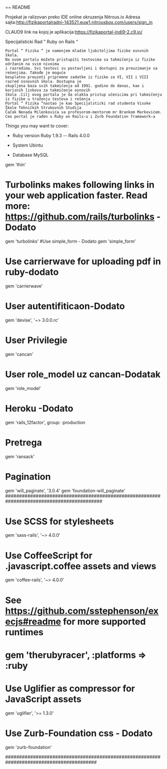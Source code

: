 == README


Projekat je ralizovan preko IDE online okruzenja Nitrous.io
Adresa sajta:http://fizikaportalradni-143521.euw1.nitrousbox.com/users/sign_in

CLAUD9 link na kojoj je aplikacija:https://fizikaportal-indi9-2.c9.io/

 Specijalisticki Rad " Ruby on Rails “ 

    Portal “ Fizika “ je namenjem mladim ljubiteljima fizike osnvnih škola.
    Na ovom portalu možete pristupiti testovima sa takmičenja iz fizike održanim na svim nivoima
    i razredima. Svi testovi su postavljeni i dostupni za preuzimanje sa rešenjima. Takođe je moguće
    besplatno preuzeti pripremne zadatke iz fizike za VI, VII i VIII razred osnovnih škola. Dostupna je
    skupljena baza svih takmičenja od 1991. godine do danas, kao i korisnih linkova za takmičenje osnovih
    škola .Cilj ovog portala je da olakša pristup učenicima pri takmičenju iz fizike u traženju testova i rešenja .
    Portal “ Fizika “nastao je kao Specijalsticki rad studenta Visoke Škole Tehničkih Strukovnih Studija
    Čačak Nenada Milenkovića sa profesorom-mentorom mr Brankom Markovićem.
    Ceo portal je rađen u Ruby on Rails-u i Zurb Foundation framework-a
    
    
Things you may want to cover:

* Ruby version
    Ruby 1.9.3 --  Rails 4.0.0
    
* System 
    Ubintu 
       
* Database 
     MySQL


gem 'thin'
# Turbolinks makes following links in your web application faster. Read more: https://github.com/rails/turbolinks - Dodato
gem 'turbolinks'
#Use simple_form  - Dodato
gem 'simple_form'
# Use carrierwave for uploading pdf in ruby-dodato
gem 'carrierwave'
# User autentifiticaon-Dodato
gem 'devise', '~> 3.0.0.rc'
# User Privilegie
gem 'cancan'
# User role_model uz cancan-Dodatak
gem 'role_model'
# Heroku -Dodato
gem 'rails_12factor', group: :production
# Pretrega
gem 'ransack'
# Pagination
gem 'will_paginate', '3.0.4'
gem 'foundation-will_paginate'
###########################################################################################

  # Use SCSS for stylesheets
  gem 'sass-rails', '~> 4.0.0'
  # Use CoffeeScript for .javascript.coffee assets and views
  gem 'coffee-rails', '~> 4.0.0'

  # See https://github.com/sstephenson/execjs#readme for more supported runtimes
  # gem 'therubyracer', :platforms => :ruby

  # Use Uglifier as compressor for JavaScript assets
  gem 'uglifier', '>= 1.3.0'
  # Use Zurb-Foundation css - Dodato
  gem 'zurb-foundation'
 
 #########################################################################################    




